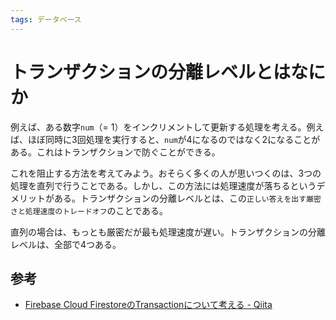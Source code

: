 ```yaml
---
tags: データベース
---
```


# トランザクションの分離レベルとはなにか

例えば、ある数字`num`（= 1）をインクリメントして更新する処理を考える。例えば、ほぼ同時に3回処理を実行すると、`num`が4になるのではなく2になることがある。これはトランザクションで防ぐことができる。

これを阻止する方法を考えてみよう。おそらく多くの人が思いつくのは、3つの処理を直列で行うことである。しかし、この方法には処理速度が落ちるというデメリットがある。トランザクションの分離レベルとは、この`正しい答えを出す厳密さと処理速度のトレードオフ`のことである。

直列の場合は、もっとも厳密だが最も処理速度が遅い。トランザクションの分離レベルは、全部で4つある。

## 参考

- [Firebase Cloud FirestoreのTransactionについて考える - Qiita](https://qiita.com/1amageek/items/2eff436fb69bea5875ea#read-uncommitted--%E7%A2%BA%E5%AE%9A%E3%81%97%E3%81%A6%E3%81%84%E3%81%AA%E3%81%84%E3%83%87%E3%83%BC%E3%82%BF%E3%81%BE%E3%81%A7%E8%AA%AD%E3%81%BF%E5%8F%96%E3%82%8B-)

